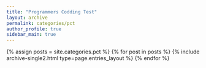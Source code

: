 ```yaml
---
title: "Programmers Codding Test"
layout: archive
permalink: categories/pct
author_profile: true
sidebar_main: true
---
```



{% assign posts = site.categories.pct %}
{% for post in posts %} {% include archive-single2.html type=page.entries_layout %} {% endfor %}
